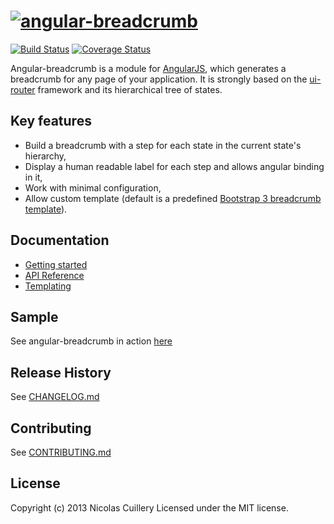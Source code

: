 # [![angular-breadcrumb](https://raw.github.com/ncuillery/angular-breadcrumb/master/sample/img/logo/angular-breadcrumb-logo-400.png)](http://ncuillery.github.io/angular-breadcrumb/)
[![Build Status](https://travis-ci.org/ncuillery/angular-breadcrumb.png)](https://travis-ci.org/ncuillery/angular-breadcrumb) [![Coverage Status](https://coveralls.io/repos/ncuillery/angular-breadcrumb/badge.png)](https://coveralls.io/r/ncuillery/angular-breadcrumb)

Angular-breadcrumb is a module for [AngularJS](http://angularjs.org), which generates a breadcrumb for any page of your application. It is strongly based on the [ui-router](https://github.com/angular-ui/ui-router) framework and its hierarchical tree of states.

## Key features
- Build a breadcrumb with a step for each state in the current state's hierarchy,
- Display a human readable label for each step and allows angular binding in it,
- Work with minimal configuration,
- Allow custom template (default is a predefined [Bootstrap 3 breadcrumb template](http://getbootstrap.com/components/#breadcrumbs)).

## Documentation
- [Getting started](https://github.com/ncuillery/angular-breadcrumb/wiki/Getting-started)
- [API Reference](https://github.com/ncuillery/angular-breadcrumb/wiki/API-Reference)
- [Templating](https://github.com/ncuillery/angular-breadcrumb/wiki/Templating)

## Sample
See angular-breadcrumb in action [here](http://ncuillery.github.io/angular-breadcrumb/#/sample)

## Release History
See [CHANGELOG.md](https://github.com/ncuillery/angular-breadcrumb/blob/master/CHANGELOG.md)

## Contributing
See [CONTRIBUTING.md](https://github.com/ncuillery/angular-breadcrumb/blob/master/CONTRIBUTING.md)


## License
Copyright (c) 2013 Nicolas Cuillery
Licensed under the MIT license.
